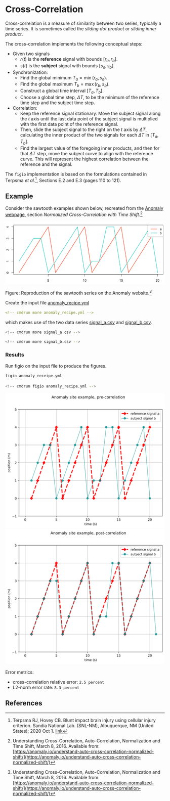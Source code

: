 # Cross-Correlation

Cross-correlation is a measure of similarity between two series, typically a time series.
It is sometimes called the *sliding dot product* or *sliding inner product*.

The cross-correlation implements the following conceptual steps:

* Given two signals
  * $r(t)$ is the **reference** signal with bounds $[r_a, r_b]$.
  * $s(t)$ is the **subject** signal with bounds $[s_a, s_b]$.
* Synchronization:
  * Find the global minimum $T_a = \min(r_a, s_a)$.
  * Find the global maximum $T_b = \max(r_b, s_b)$.
  * Construct a global time interval $[T_a, T_b]$.
  * Choose a global time step, $\Delta T$, to be the minimum of the reference time step and the subject time step.
* Correlation:
  * Keep the reference signal stationary.  Move the subject signal along the $t$ axis until the last data point of the subject signal is multiplied with the first data point of the reference signal.
  * Then, slide the subject signal to the right on the $t$ axis by $\Delta T$, calculating the inner product of the two signals for each $\Delta T$ in $[T_a, T_b]$.
  * Find the largest value of the foregoing inner products, and then for that $\Delta T$ step, move the subject curve to align with the reference curve.  This will represent the highest correlation between the reference and the signal.

The `figio` implementation is based on the formulations contained in
Terpsma *et al.*[^Terpsma_2020], Sections E.2 and E.3 (pages 110 to 121).

## Example

Consider the sawtooth examples shown below, recreated from the [Anomaly webpage](https://anomaly.io/understand-auto-cross-correlation-normalized-shift/), section *Normalized Cross-Correlation with Time Shift*.[^Anomaly_2016]

![](anomoly-cross-correlation.png)

Figure: Reproduction of the sawtooth series on the Anomaly website.[^Anomaly_2016]

Create the input file [anomaly_recipe.yml](anomaly_recipe.yml)

```yml
<!-- cmdrun more anomaly_recipe.yml -->
```

which makes use of the two data series [signal_a.csv](signal_a.csv) and [signal_b.csv](signal_b.csv).

```sh
<!-- cmdrun more signal_a.csv -->
```

```sh
<!-- cmdrun more signal_b.csv -->
```

### Results

Run figio on the input file to produce the figures.

```sh
figio anomaly_receipe.yml

<!-- cmdrun figio anomaly_recipe.yml -->
```

![out_anomaly_pre_corr.svg](out_anomaly_pre_corr.svg)
![out_anomaly_post_corr.svg](out_anomaly_post_corr.svg)

Error metrics:

* cross-correlation relative error: `2.5 percent`
* L2-norm error rate: `8.3 percent`

## References

[^Terpsma_2020]: Terpsma RJ, Hovey CB. Blunt impact brain injury using cellular injury criterion. Sandia National Lab. (SNL-NM), Albuquerque, NM (United States); 2020 Oct 1. [link](https://www.osti.gov/servlets/purl/1716577)

[^Anomaly_2016]: Understanding Cross-Correlation, Auto-Correlation, Normalization and Time Shift, March 8, 2016.  Available from: [https://anomaly.io/understand-auto-cross-correlation-normalized-shift/](https://anomaly.io/understand-auto-cross-correlation-normalized-shift/)
